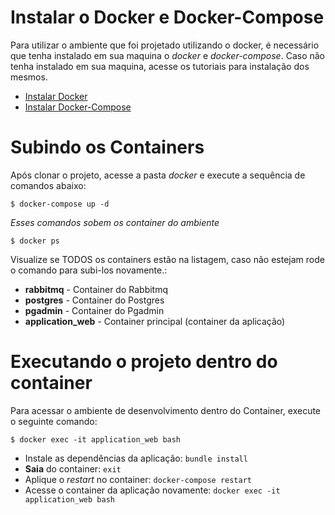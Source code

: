 # Instalar o Docker e Docker-Compose

Para utilizar o ambiente que foi projetado utilizando o docker, é necessário que tenha instalado em sua maquina 
o *docker* e *docker-compose*. Caso não tenha instalado em sua maquina, acesse os tutoriais para instalação dos mesmos.

- [Instalar Docker](https://docs.docker.com/install/linux/docker-ce/ubuntu/#install-docker-ce)
- [Instalar Docker-Compose](https://docs.docker.com/compose/install/#install-compose)

# Subindo os Containers

Após clonar o projeto, acesse a pasta *docker* e execute a sequência de comandos abaixo:

`` $ docker-compose up -d ``

*Esses comandos sobem os container do ambiente*

`` $ docker ps ``

Visualize se TODOS os containers estão na listagem, caso não estejam rode o comando para subi-los novamente.:

- **rabbitmq** - Container do Rabbitmq
- **postgres** - Container do Postgres
- **pgadmin** - Container do Pgadmin
- **application_web** - Container principal (container da aplicação)

# Executando o projeto dentro do container

Para acessar o ambiente de desenvolvimento dentro do Container, execute o seguinte comando:

`` $ docker exec -it application_web bash ``

- Instale as dependências da aplicação: `` bundle install ``
- **Saia** do container: `` exit ``
- Aplique o *restart* no container: `` docker-compose restart ``
- Acesse o container da aplicação novamente: `` docker exec -it application_web bash ``
